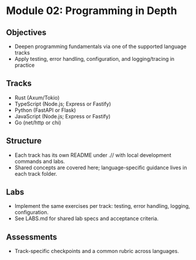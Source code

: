 # Module 02: Programming in Depth

## Objectives
- Deepen programming fundamentals via one of the supported language tracks
- Apply testing, error handling, configuration, and logging/tracing in practice

## Tracks
- Rust (Axum/Tokio)
- TypeScript (Node.js; Express or Fastify)
- Python (FastAPI or Flask)
- JavaScript (Node.js; Express or Fastify)
- Go (net/http or chi)

## Structure
- Each track has its own README under ./<lang>/ with local development commands and labs.
- Shared concepts are covered here; language-specific guidance lives in each track folder.

## Labs
- Implement the same exercises per track: testing, error handling, logging, configuration.
- See LABS.md for shared lab specs and acceptance criteria.

## Assessments
- Track-specific checkpoints and a common rubric across languages.
